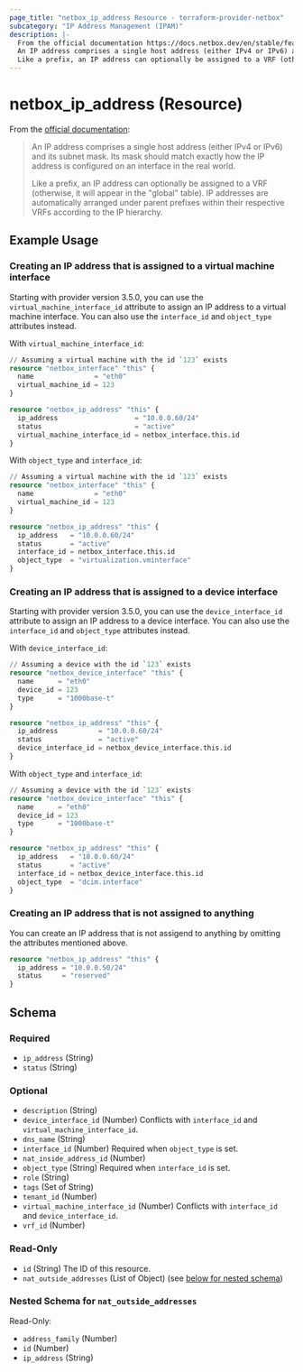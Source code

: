 ```yaml
---
page_title: "netbox_ip_address Resource - terraform-provider-netbox"
subcategory: "IP Address Management (IPAM)"
description: |-
  From the official documentation https://docs.netbox.dev/en/stable/features/ipam/#ip-addresses:
  An IP address comprises a single host address (either IPv4 or IPv6) and its subnet mask. Its mask should match exactly how the IP address is configured on an interface in the real world.
  Like a prefix, an IP address can optionally be assigned to a VRF (otherwise, it will appear in the "global" table). IP addresses are automatically arranged under parent prefixes within their respective VRFs according to the IP hierarchy.
---
```


# netbox_ip_address (Resource)

From the [official documentation](https://docs.netbox.dev/en/stable/features/ipam/#ip-addresses):

> An IP address comprises a single host address (either IPv4 or IPv6) and its subnet mask. Its mask should match exactly how the IP address is configured on an interface in the real world.
>
> Like a prefix, an IP address can optionally be assigned to a VRF (otherwise, it will appear in the "global" table). IP addresses are automatically arranged under parent prefixes within their respective VRFs according to the IP hierarchy.

## Example Usage

### Creating an IP address that is assigned to a virtual machine interface

Starting with provider version 3.5.0, you can use the `virtual_machine_interface_id` attribute to assign an IP address to a virtual machine interface.
You can also use the `interface_id` and `object_type` attributes instead.

With `virtual_machine_interface_id`:
```terraform
// Assuming a virtual machine with the id `123` exists
resource "netbox_interface" "this" {
  name               = "eth0"
  virtual_machine_id = 123
}

resource "netbox_ip_address" "this" {
  ip_address                   = "10.0.0.60/24"
  status                       = "active"
  virtual_machine_interface_id = netbox_interface.this.id
}
```

With `object_type` and `interface_id`:
```terraform
// Assuming a virtual machine with the id `123` exists
resource "netbox_interface" "this" {
  name               = "eth0"
  virtual_machine_id = 123
}

resource "netbox_ip_address" "this" {
  ip_address   = "10.0.0.60/24"
  status       = "active"
  interface_id = netbox_interface.this.id
  object_type  = "virtualization.vminterface"
}
```

### Creating an IP address that is assigned to a device interface

Starting with provider version 3.5.0, you can use the `device_interface_id` attribute to assign an IP address to a device interface.
You can also use the `interface_id` and `object_type` attributes instead.

With `device_interface_id`:
```terraform
// Assuming a device with the id `123` exists
resource "netbox_device_interface" "this" {
  name      = "eth0"
  device_id = 123
  type      = "1000base-t"
}

resource "netbox_ip_address" "this" {
  ip_address          = "10.0.0.60/24"
  status              = "active"
  device_interface_id = netbox_device_interface.this.id
}
```

With `object_type` and `interface_id`:
```terraform
// Assuming a device with the id `123` exists
resource "netbox_device_interface" "this" {
  name      = "eth0"
  device_id = 123
  type      = "1000base-t"
}

resource "netbox_ip_address" "this" {
  ip_address   = "10.0.0.60/24"
  status       = "active"
  interface_id = netbox_device_interface.this.id
  object_type  = "dcim.interface"
}
```

### Creating an IP address that is not assigned to anything

You can create an IP address that is not assigend to anything by omitting the attributes mentioned above.

```terraform
resource "netbox_ip_address" "this" {
  ip_address = "10.0.0.50/24"
  status     = "reserved"
}
```

<!-- schema generated by tfplugindocs -->
## Schema

### Required

- `ip_address` (String)
- `status` (String)

### Optional

- `description` (String)
- `device_interface_id` (Number) Conflicts with `interface_id` and `virtual_machine_interface_id`.
- `dns_name` (String)
- `interface_id` (Number) Required when `object_type` is set.
- `nat_inside_address_id` (Number)
- `object_type` (String) Required when `interface_id` is set.
- `role` (String)
- `tags` (Set of String)
- `tenant_id` (Number)
- `virtual_machine_interface_id` (Number) Conflicts with `interface_id` and `device_interface_id`.
- `vrf_id` (Number)

### Read-Only

- `id` (String) The ID of this resource.
- `nat_outside_addresses` (List of Object) (see [below for nested schema](#nestedatt--nat_outside_addresses))

<a id="nestedatt--nat_outside_addresses"></a>
### Nested Schema for `nat_outside_addresses`

Read-Only:

- `address_family` (Number)
- `id` (Number)
- `ip_address` (String)


